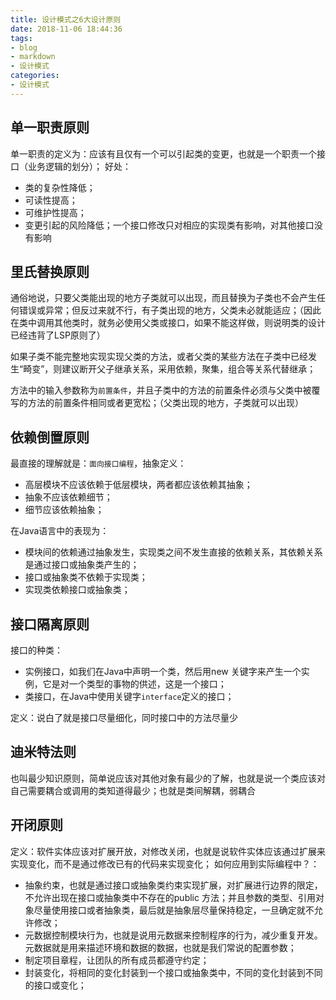 ```yaml
---
title: 设计模式之6大设计原则
date: 2018-11-06 18:44:36
tags:
- blog
- markdown
- 设计模式
categories:
- 设计模式 
---
```


## 单一职责原则

单一职责的定义为：应该有且仅有一个可以引起类的变更，也就是一个职责一个接口（业务逻辑的划分）；
好处：

- 类的复杂性降低；
- 可读性提高；
- 可维护性提高；
- 变更引起的风险降低；一个接口修改只对相应的实现类有影响，对其他接口没有影响

## 里氏替换原则

通俗地说，只要父类能出现的地方子类就可以出现，而且替换为子类也不会产生任何错误或异常；但反过来就不行，有子类出现的地方，父类未必就能适应；（因此在类中调用其他类时，就务必使用父类或接口，如果不能这样做，则说明类的设计已经违背了LSP原则了）

如果子类不能完整地实现实现父类的方法，或者父类的某些方法在子类中已经发生“畸变”，则建议断开父子继承关系，采用依赖，聚集，组合等关系代替继承；

方法中的输入参数称为`前置条件`，并且子类中的方法的前置条件必须与父类中被覆写的方法的前置条件相同或者更宽松；（父类出现的地方，子类就可以出现）

## 依赖倒置原则

最直接的理解就是：`面向接口编程`，抽象定义：

- 高层模块不应该依赖于低层模块，两者都应该依赖其抽象；
- 抽象不应该依赖细节；
- 细节应该依赖抽象；

在Java语言中的表现为：

- 模块间的依赖通过抽象发生，实现类之间不发生直接的依赖关系，其依赖关系是通过接口或抽象类产生的；
- 接口或抽象类不依赖于实现类；
- 实现类依赖接口或抽象类；

## 接口隔离原则

接口的种类：

- 实例接口，如我们在Java中声明一个类，然后用new 关键字来产生一个实例，它是对一个类型的事物的供述，这是一个接口；
- 类接口，在Java中使用关键字`interface`定义的接口；

定义：说白了就是接口尽量细化，同时接口中的方法尽量少

## 迪米特法则

也叫最少知识原则，简单说应该对其他对象有最少的了解，也就是说一个类应该对自己需要耦合或调用的类知道得最少；也就是类间解耦，弱耦合

## 开闭原则

定义：软件实体应该对扩展开放，对修改关闭，也就是说软件实体应该通过扩展来实现变化，而不是通过修改已有的代码来实现变化；
如何应用到实际编程中？：

- 抽象约束，也就是通过接口或抽象类约束实现扩展，对扩展进行边界的限定，不允许出现在接口或抽象类中不存在的public 方法；并且参数的类型、引用对象尽量使用接口或者抽象类，最后就是抽象层尽量保持稳定，一旦确定就不允许修改；
- 元数据控制模块行为，也就是说用元数据来控制程序的行为，减少重复开发。元数据就是用来描述环境和数据的数据，也就是我们常说的配置参数；
- 制定项目章程，让团队的所有成员都遵守约定；
- 封装变化，将相同的变化封装到一个接口或抽象类中，不同的变化封装到不同的接口或变化；